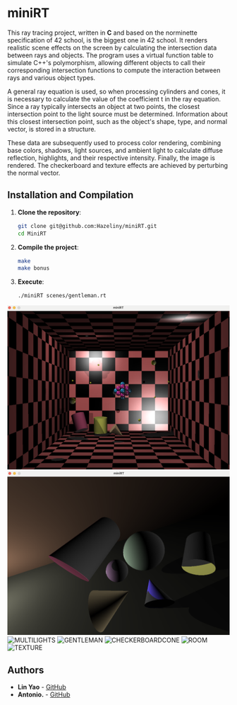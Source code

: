 # miniRT

This ray tracing project, written in **C** and based on the norminette specification of 42 school, is the biggest one in 42 school. It renders realistic scene effects on the screen by calculating the intersection data between rays and objects. The program uses a virtual function table to simulate C++'s polymorphism, allowing different objects to call their corresponding intersection functions to compute the interaction between rays and various object types.

A general ray equation is used, so when processing cylinders and cones, it is necessary to calculate the value of the coefficient t in the ray equation. Since a ray typically intersects an object at two points, the closest intersection point to the light source must be determined. Information about this closest intersection point, such as the object's shape, type, and normal vector, is stored in a structure.

These data are subsequently used to process color rendering, combining base colors, shadows, light sources, and ambient light to calculate diffuse reflection, highlights, and their respective intensity. Finally, the image is rendered. The checkerboard and texture effects are achieved by perturbing the normal vector.


## Installation and Compilation

1. **Clone the repository**:
   ```bash
   git clone git@github.com:Hazeliny/miniRT.git
   cd MiniRT
   ```

2. **Compile the project**:
   ```bash
   make
   make bonus
   ```

3. **Execute**:
   ```bash
   ./miniRT scenes/gentleman.rt
   ```


![ATOMS](https://github.com/Hazeliny/miniRT/blob/main/assets/atoms.png)
![OBJECTS](https://github.com/Hazeliny/miniRT/blob/main/assets/objects.png)
![MULTILIGHTS](https://github.com/Hazeliny/miniRT-final/blob/main/assets/colored_multilights.png)
![GENTLEMAN](https://github.com/Hazeliny/miniRT-final/blob/main/assets/gentleman.png)
![CHECKERBOARDCONE](https://github.com/Hazeliny/miniRT-final/blob/main/assets/checkerboard_cone.png)
![ROOM](https://github.com/Hazeliny/miniRT-final/blob/main/assets/room.png)
![TEXTURE](https://github.com/Hazeliny/miniRT-final/blob/main/assets/texture.png)



## Authors

- **Lin Yao** - [GitHub](https://github.com/hazeliny)
- **Antonio.** - [GitHub](https://github.com/Antonio1988-creator)
